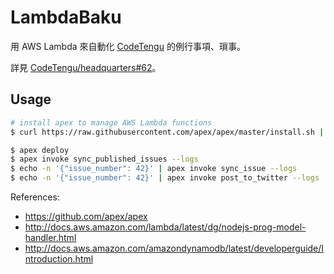 # LambdaBaku

用 AWS Lambda 來自動化 [CodeTengu](http://codetengu.com/) 的例行事項、瑣事。

詳見 [CodeTengu/headquarters#62](https://github.com/CodeTengu/headquarters/issues/62)。

## Usage

```bash
# install apex to manage AWS Lambda functions
$ curl https://raw.githubusercontent.com/apex/apex/master/install.sh | sh

$ apex deploy
$ apex invoke sync_published_issues --logs
$ echo -n '{"issue_number": 42}' | apex invoke sync_issue --logs
$ echo -n '{"issue_number": 42}' | apex invoke post_to_twitter --logs
```

References:

- https://github.com/apex/apex
- http://docs.aws.amazon.com/lambda/latest/dg/nodejs-prog-model-handler.html
- http://docs.aws.amazon.com/amazondynamodb/latest/developerguide/Introduction.html
